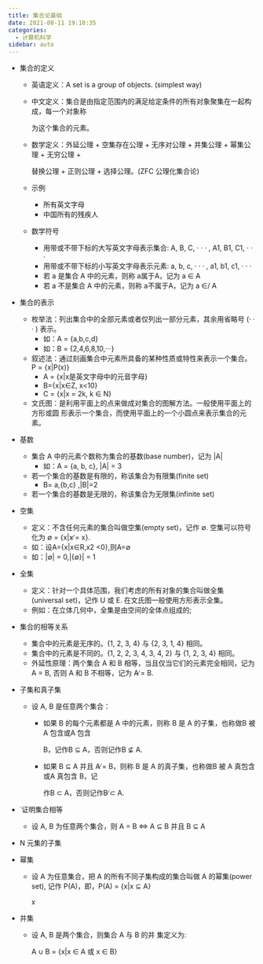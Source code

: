 ```yaml
---
title: 集合论基础
date: 2021-08-11 19:18:35
categories:
  - 计算机科学
sidebar: auto
---
```




- 集合的定义

  - 英语定义：A set is a group of objects. (simplest way)

  - 中文定义：集合是由指定范围内的满足给定条件的所有对象聚集在一起构成，每一个对象称

    为这个集合的元素。

  - 数学定义：外延公理 + 空集存在公理 + 无序对公理 + 并集公理 + 幂集公理 + 无穷公理 +

    替换公理 + 正则公理 + 选择公理。(ZFC 公理化集合论)

  - 示例

    - 所有英文字母
    - 中国所有的残疾人

  - 数学符号

    - 用带或不带下标的大写英文字母表示集合: A, B, C, · · · , A1, B1, C1, · · · 
    - 用带或不带下标的小写英文字母表示元素: a, b, c, · · · , a1, b1, c1, · · ·
    - 若 a 是集合 A 中的元素，则称 a属于A，记为 a ∈ A
    - 若 a 不是集合 A 中的元素，则称 a不属于A，记为 a ∈/ A

- 集合的表示

  - 枚举法：列出集合中的全部元素或者仅列出一部分元素，其余用省略号 (· · · ) 表示。
    - 如：A = {a,b,c,d}
    - 如：B = {2,4,6,8,10,···}
  - 叙述法：通过刻画集合中元素所具备的某种性质或特性来表示一个集合。P = {x|P(x)}
    - A = {x|x是英文字母中的元音字母}
    - B={x|x∈Z, x<10}
    - C = {x|x = 2k, k ∈ N}
  - 文氏图：是利用平面上的点来做成对集合的图解方法。一般使用平面上的方形或圆 形表示一个集合，而使用平面上的一个小圆点来表示集合的元素。

- 基数

  - 集合 A 中的元素个数称为集合的基数(base number)，记为 |A|
    - 如：A = {a, b, c}, |A| = 3
  - 若一个集合的基数是有限的，称该集合为有限集(finite set)
    - B= a,{b,c} ,|B|=2
  - 若一个集合的基数是无限的，称该集合为无限集(infinite set)

- 空集

  - 定义：不含任何元素的集合叫做空集(empty set)，记作 ∅. 空集可以符号化为 ∅ = {x|x ̸= x}.
  - 如：设A={x|x∈R,x2 <0},则A=∅
  - 如：|∅| = 0,|{∅}| = 1

- 全集

  - 定义：针对一个具体范围，我们考虑的所有对象的集合叫做全集(universal set)，记作 U 或 E. 在文氏图一般使用方形表示全集。
  - 例如：在立体几何中，全集是由空间的全体点组成的;

- 集合的相等关系

  - 集合中的元素是无序的。{1, 2, 3, 4} 与 {2, 3, 1, 4} 相同。
  - 集合中的元素是不同的。{1, 2, 2, 3, 4, 3, 4, 2} 与 {1, 2, 3, 4} 相同。
  - 外延性原理：两个集合 A 和 B 相等，当且仅当它们的元素完全相同，记为 A = B, 否则 A 和 B 不相等，记为 A  ̸= B.

- 子集和真子集

  - 设 A, B 是任意两个集合：

    - 如果 B 的每个元素都是 A 中的元素，则称 B 是 A 的子集，也称做B 被 A 包含或A 包含

      B，记作B ⊆ A，否则记作B ⊈ A.

    - 如果 B ⊆ A 并且 A ̸= B，则称 B 是 A 的真子集，也称做B 被 A 真包含或A 真包含 B，记

      作B ⊂ A，否则记作B ̸⊂ A.

- ˙证明集合相等

  - 设 A, B 为任意两个集合，则 A = B ⇔ A ⊆ B 并且 B ⊆ A

- N 元集的子集

- 幂集

  - 设 A 为任意集合，把 A 的所有不同子集构成的集合叫做 A 的幂集(power set), 记作 P(A)，即，P(A) = {x|x ⊆ A}

    x

- 并集

  - 设 A, B 是两个集合，则集合 A 与 B 的并 集定义为:

    A ∪ B = {x|x ∈ A 或 x ∈ B}

